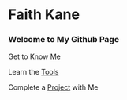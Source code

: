 # Faith Kane

### Welcome to My Github Page

Get to Know [Me](https://www.linkedin.com/in/faithkane/)

Learn the [Tools](https://faithkane3.github.io/)

Complete a [Project](https://faithkane3.github.io/ml_workshop) with Me